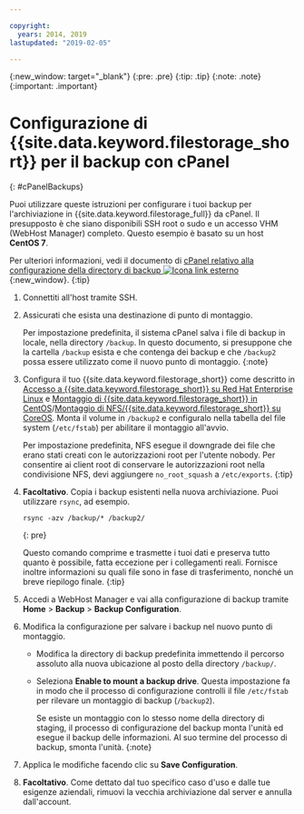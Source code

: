 ```yaml
---

copyright:
  years: 2014, 2019
lastupdated: "2019-02-05"

---
```

{:new_window: target="_blank"}
{:pre: .pre}
{:tip: .tip}
{:note: .note}
{:important: .important}

# Configurazione di {{site.data.keyword.filestorage_short}} per il backup con cPanel
{: #cPanelBackups}

Puoi utilizzare queste istruzioni per configurare i tuoi backup per l'archiviazione in {{site.data.keyword.filestorage_full}} da cPanel. Il presupposto è che siano disponibili SSH root o sudo e un accesso VHM (WebHost Manager) completo. Questo esempio è basato su un host **CentOS 7**.

Per ulteriori informazioni, vedi il documento di [cPanel relativo alla configurazione della directory di backup ![Icona link esterno](../../icons/launch-glyph.svg "Icona link esterno")](https://docs.cpanel.net/display/68Docs/Backup+Configuration#BackupConfiguration-ConfigureBackupDirectory){:new_window}.
{:tip}

1. Connettiti all'host tramite SSH.
2. Assicurati che esista una destinazione di punto di montaggio. <br />

   Per impostazione predefinita, il sistema cPanel salva i file di backup in locale, nella directory `/backup`. In questo documento, si presuppone che la cartella `/backup` esista e che contenga dei backup e che `/backup2` possa essere utilizzato come il nuovo punto di montaggio.
   {:note}

3. Configura il tuo {{site.data.keyword.filestorage_short}} come descritto in [Accesso a {{site.data.keyword.filestorage_short}} su Red Hat Enterprise Linux](/docs/infrastructure/FileStorage?topic=FileStorage-mountingLinux) e [Montaggio di {{site.data.keyword.filestorage_short}} in CentOS](/docs/infrastructure/FileStorage?topic=FileStorage-mountingCentOS)/[Montaggio di NFS/{{site.data.keyword.filestorage_short}} su CoreOS](/docs/infrastructure/FileStorage?topic=FileStorage-mountingCoreOS). Monta il volume in `/backup2` e configuralo nella tabella del file system (`/etc/fstab`) per abilitare il montaggio all'avvio. <br />

   Per impostazione predefinita, NFS esegue il downgrade dei file che erano stati creati con le autorizzazioni root per l'utente nobody. Per consentire ai client root di conservare le autorizzazioni root nella condivisione NFS, devi aggiungere `no_root_squash` a `/etc/exports`.
   {:tip}

4. **Facoltativo**. Copia i backup esistenti nella nuova archiviazione. Puoi utilizzare `rsync`, ad esempio.
   ```
   rsync -azv /backup/* /backup2/
   ```
   {: pre}

    Questo comando comprime e trasmette i tuoi dati e preserva tutto quanto è possibile, fatta eccezione per i collegamenti reali. Fornisce inoltre informazioni su quali file sono in fase di trasferimento, nonché un breve riepilogo finale.
    {:tip}

5. Accedi a WebHost Manager e vai alla configurazione di backup tramite **Home** > **Backup** > **Backup Configuration**.

6. Modifica la configurazione per salvare i backup nel nuovo punto di montaggio.
    - Modifica la directory di backup predefinita immettendo il percorso assoluto alla nuova ubicazione al posto della directory `/backup/`.
    - Seleziona **Enable to mount a backup drive**. Questa impostazione fa in modo che il processo di configurazione controlli il file `/etc/fstab` per rilevare un montaggio di backup (`/backup2`). <br />

      Se esiste un montaggio con lo stesso nome della directory di staging, il processo di configurazione del backup monta l'unità ed esegue il backup delle informazioni. Al suo termine del processo di backup, smonta l'unità.
      {:note}
7. Applica le modifiche facendo clic su **Save Configuration**.
8. **Facoltativo**. Come dettato dal tuo specifico caso d'uso e dalle tue esigenze aziendali, rimuovi la vecchia archiviazione dal server e annulla dall'account.
